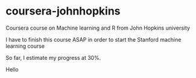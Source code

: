 # coursera-johnhopkins
Coursera course on Machine learning and R from John Hopkins university

I have to finish this course ASAP in order to start the Stanford machine learning course

So far, I estimate my progress at 30%.

Hello
